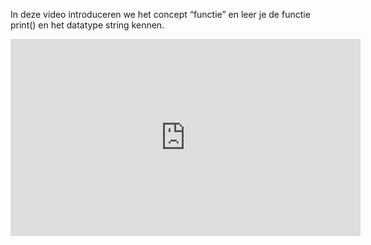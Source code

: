 In deze video introduceren we het concept “functie” en leer je de functie print() en het datatype string kennen.

<div align="center">
<iframe width="560" height="315" src="https://www.youtube.com/embed/_uoBdW-D9mg" title="YouTube video player" frameborder="0" allow="accelerometer; autoplay; clipboard-write; encrypted-media; gyroscope; picture-in-picture; web-share" allowfullscreen></iframe>
</div>
